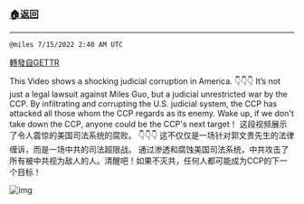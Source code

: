 ###  [:house:返回](README.md)
---


`@miles 7/15/2022 2:40 AM UTC`

[轉發自GETTR](https://gettr.com/post/p1ie8do8514)

This Video shows a shocking judicial corruption in America. 👇👇👇
It’s not just a legal lawsuit against Miles Guo, but a judicial unrestricted war by the CCP.  By infiltrating and corrupting the U.S. judicial system, the CCP has attacked all those whom the CCP regards as its enemy.
Wake up, if we don't take down the CCP, anyone could be the CCP's next target！
这段视频展示了令人震惊的美国司法系统的腐败。  👇👇👇
这不仅仅是一场针对郭文贵先生的法律缠诉，而是一场中共的司法超限战。 通过渗透和腐蚀美国司法系统，中共攻击了所有被中共视为敌人的人。清醒吧！如果不灭共，任何人都可能成为CCP的下一个目标！

![img](https://media.gettr.com/group16/origin/2022/07/15/02/acfd3001-98b4-9b94-a4b0-74cd5d8436e2/out.jpg)
